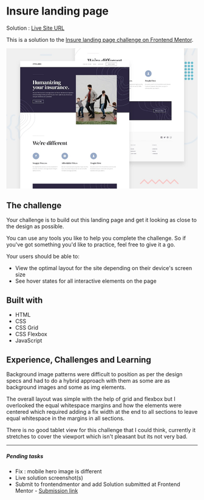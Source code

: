 # Insure landing page

Solution : [Live Site URL](https://frontend-mentor-challenges-ecru.vercel.app/insure-landing-page/)

This is a solution to the [Insure landing page challenge on Frontend Mentor](https://www.frontendmentor.io/challenges/insure-landing-page-uTU68JV8).

![Design preview for the Insure landing page coding challenge](./design/desktop-preview.jpg)


## The challenge

Your challenge is to build out this landing page and get it looking as close to the design as possible.

You can use any tools you like to help you complete the challenge. So if you've got something you'd like to practice, feel free to give it a go.

Your users should be able to:

- View the optimal layout for the site depending on their device's screen size
- See hover states for all interactive elements on the page

## Built with
- HTML 
- CSS 
- CSS Grid
- CSS Flexbox
- JavaScript

## Experience, Challenges and Learning
Background image patterns were difficult to position as per the design specs and had to do a hybrid approach with them as some are as background images and some as img elements. 

The overall layout was simple with the help of grid and flexbox but I overlooked the equal whitespace margins and how the elements were centered which required adding a fix width at the end to all sections to leave equal whitespace in the margins in all sections. 

There is no good tablet view for this challenge that I could think, currently it stretches to cover the viewport which isn't pleasant but its not very bad. 

-----
 ##### Pending tasks
 
- Fix : mobile hero image is different 
- Live solution screenshot(s)
- Submit to frontendmentor and add Solution submitted  at Frontend Mentor - [Submission link]()